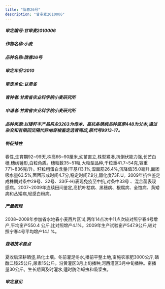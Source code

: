 ```yaml
---
title: "陇春26号"
description: "甘审麦2010006"
---
```

##### 审定编号:甘审麦2010006

##### 作物名称:小麦

##### 品种名称:陇春26号

##### 审定年份:2010

##### 审定单位:甘肃省

##### 育种者:甘肃省农业科学院小麦研究所

##### 申请者:甘肃省农业科学院小麦研究所

##### 品种来源:以矮秆丰产品系永3263为母本、高抗条锈病品种高原448为父本,通过杂交和有限回交隔代异地穿梭鉴定选育而成,原代号9913-17。

##### 特征特性
春性,生育期92~99天,株高66~90厘米,幼苗直立,株型紧凑,抗倒伏能力强,长芒白穗,穗纺锤形,白粒角质。穗粒数35~51粒,大粒型品种,千粒重41.7~54克,容重771~836克/升。籽粒粗蛋白含量(干基)13.1%,湿面筋26.4%,沉降值35.0毫升,面团吸水量63.5%,面团形成时间4.7分,稳定时间7.9分,弱化度73F.U。2009年抗性鉴定成株期对条中29号、32号、33(F-H)表现免疫至中抗,对条中33号 、混合菌表现感病。2007~2009年连续田间鉴定,高抗叶枯病、黑穗病、根腐病、全蚀病、黄矮病和丛矮病,轻感白粉病。

##### 产量表现
2008~2009年参加省水地春小麦西片区试,两年14点次中11点次较对照宁春4号增产,平均亩产550.4 公斤,比对照增产4.1%。2009年生产试验亩产547.9公斤,较对照宁春4号平均增产14.1 %。

##### 栽培技术要点
夏收后深耕晒垡,熟化土壤。冬前灌足冬水,播前平整土地,亩施农家肥3000公斤,磷酸二铵25公斤,尿素15公斤。沿黄灌区3月上旬播种,河西灌区3月中旬播种。亩播量30公斤。生长期间及时灌水,适时防治蚜虫和吸浆虫。

##### 审定意见

